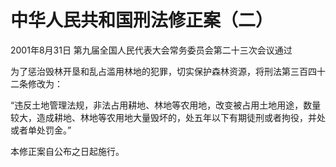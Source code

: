 # 中华人民共和国刑法修正案（二）

2001年8月31日 第九届全国人民代表大会常务委员会第二十三次会议通过



为了惩治毁林开垦和乱占滥用林地的犯罪，切实保护森林资源，将刑法第三百四十二条修改为：

“违反土地管理法规，非法占用耕地、林地等农用地，改变被占用土地用途，数量较大，造成耕地、林地等农用地大量毁坏的，处五年以下有期徒刑或者拘役，并处或者单处罚金。”

本修正案自公布之日起施行。